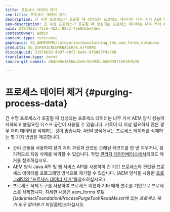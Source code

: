 ```yaml
---
title: 프로세스 데이터 제거
seo-title: 프로세스 데이터 제거
description: 긴 수명 프로세스가 호출될 때 생성되는 프로세스 데이터는 너무 커서 AEM 양식 성능이 저하되고 불필요한 디스크 공간이 사용될 수 있습니다. 프로세스 데이터를 삭제하는 방법을 참조하십시오.
seo-description: 긴 수명 프로세스가 호출될 때 생성되는 프로세스 데이터는 너무 커서 AEM 양식 성능이 저하되고 불필요한 디스크 공간이 사용될 수 있습니다. 프로세스 데이터를 삭제하는 방법을 참조하십시오.
uuid: 2f04452c-71c6-452c-88c2-7560d35e7dec
contentOwner: admin
content-type: reference
geptopics: SG_AEMFORMS/categories/maintaining_the_aem_forms_database
products: SG_EXPERIENCEMANAGER/6.4/FORMS
discoiquuid: 3157bb92-4b07-40f2-be4c-8f5807f9a380
translation-type: tm+mt
source-git-commit: d04e08e105bba2e6c92d93bcb58839f1b5307bd8

---
```



# 프로세스 데이터 제거 {#purging-process-data}

긴 수명 프로세스가 호출될 때 생성되는 프로세스 데이터는 너무 커서 AEM 양식 성능이 저하되고 불필요한 디스크 공간이 사용될 수 있습니다. 기록이 더 이상 필요하지 않은 경우 처리 데이터를 삭제하는 것이 좋습니다. AEM 양식에서는 프로세스 데이터를 삭제하는 몇 가지 방법을 제공합니다.

* 관리 콘솔을 사용하여 장기 처리 과정과 관련된 오래된 레코드를 한 번 지우거나, 정기적으로 자동 삭제를 예약할 수 있습니다. 작업 [관리자 데이터베이스에서](/help/forms/using/admin-help/purge-records-job-manager-database.md#purge-records-from-the-job-manager-database)레코드 제거를 참조하십시오.
* AEM 양식 Java API 및 웹 서비스 API를 사용하여 긴 기간 프로세스와 관련된 프로세스 데이터를 프로그래밍 방식으로 제거할 수 있습니다. (AEM 양식을 사용한 [프로그래밍의 &quot;프로세스 데이터 제거&quot;를](https://www.adobe.com/go/learn_aemforms_programming_63)참조하십시오.)
* 프로세스 삭제 도구를 사용하여 프로세스 이름과 기타 매개 변수를 기반으로 프로세스를 삭제합니다. 자세한 내용은 aem_forms 루트 *[\sdk\misc\Foundation\ProcessPurgeTool\ReadMe.txt에 있는 프로세스 제거 도구 읽어보기 파일을]*&#x200B;참조하십시오.

